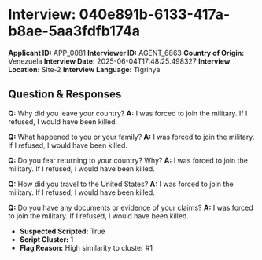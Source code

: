 # Interview: 040e891b-6133-417a-b8ae-5aa3fdfb174a
**Applicant ID:** APP_0081
**Interviewer ID:** AGENT_6863
**Country of Origin:** Venezuela
**Interview Date:** 2025-06-04T17:48:25.498327
**Interview Location:** Site-2
**Interview Language:** Tigrinya

## Question & Responses

**Q:** Why did you leave your country?
**A:** I was forced to join the military. If I refused, I would have been killed.

**Q:** What happened to you or your family?
**A:** I was forced to join the military. If I refused, I would have been killed.

**Q:** Do you fear returning to your country? Why?
**A:** I was forced to join the military. If I refused, I would have been killed.

**Q:** How did you travel to the United States?
**A:** I was forced to join the military. If I refused, I would have been killed.

**Q:** Do you have any documents or evidence of your claims?
**A:** I was forced to join the military. If I refused, I would have been killed.

- **Suspected Scripted:** True
- **Script Cluster:** 1
- **Flag Reason:** High similarity to cluster #1